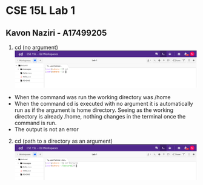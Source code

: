 # CSE 15L Lab 1
## Kavon Naziri - A17499205

1. cd (no argument)  
![Image](cse15l_lab1_ss1-1.png)
- When the command was run the working directory was /home
- When the command cd is executed with no argument it is automatically run as if the argument is home directory. Seeing as the working directory is already /home, nothing changes in the terminal once the command is run.
- The output is not an error

2. cd (path to a directory as an argument)
![Image](cse15l_lab1_ss1-2.png)
